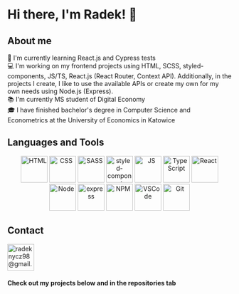# Hi there, I'm Radek! 👋

## About me
📓 I'm currently learning React.js and Cypress tests <br /> 
💻 I'm working on my frontend projects using HTML, SCSS, styled-components, JS/TS, React.js (React Router, Context API). Additionally, in the projects I create, I like to use the available APIs or create my own for my own needs using Node.js (Express). <br />
📚 I'm currently MS student of Digital Economy <br />
🎓 I have finished bachelor's degree in Computer Science and Econometrics at the University of Economics in Katowice <br />
## Languages and Tools
<p align="center">
<img src="https://upload.wikimedia.org/wikipedia/commons/thumb/6/61/HTML5_logo_and_wordmark.svg/150px-HTML5_logo_and_wordmark.svg.png" alt="HTML" height="60"/>
<img src="https://upload.wikimedia.org/wikipedia/commons/thumb/d/d5/CSS3_logo_and_wordmark.svg/180px-CSS3_logo_and_wordmark.svg.png" alt="CSS" height="60"/>
<img src="https://upload.wikimedia.org/wikipedia/commons/thumb/9/96/Sass_Logo_Color.svg/182px-Sass_Logo_Color.svg.png" alt="SASS" height="60"/>
<img src="https://raw.githubusercontent.com/styled-components/brand/master/styled-components.png" alt="styled-components" height="60"/>
<img src="https://upload.wikimedia.org/wikipedia/commons/thumb/9/99/Unofficial_JavaScript_logo_2.svg/360px-Unofficial_JavaScript_logo_2.svg.png" alt="JS" height="60"/>
<img src="https://titrias.com/files/2022/04/typescript.png" alt="TypeScript" height="60"/>
<img src="https://upload.wikimedia.org/wikipedia/commons/thumb/a/a7/React-icon.svg/360px-React-icon.svg.png" alt="React" height="60"/>
<img src="https://upload.wikimedia.org/wikipedia/commons/thumb/d/d9/Node.js_logo.svg/225px-Node.js_logo.svg.png" alt="Node" height="60"/>
<img src="https://upload.wikimedia.org/wikipedia/commons/6/64/Expressjs.png" alt="express" height="60"/>
<img src="https://upload.wikimedia.org/wikipedia/commons/thumb/d/db/Npm-logo.svg/225px-Npm-logo.svg.png" alt="NPM" height="60"/>
<img src="https://upload.wikimedia.org/wikipedia/commons/thumb/9/9a/Visual_Studio_Code_1.35_icon.svg/225px-Visual_Studio_Code_1.35_icon.svg.png" alt="VSCode" height="60"/>
<img src="https://avatars.githubusercontent.com/u/18133?s=200&v=4" alt="Git" height="60"/>
</p>
<h2> Contact </h2>
<a href="mailto:radeknycz98@gmail.com"><img src="https://cdn4.iconfinder.com/data/icons/aiga-symbol-signs/439/aiga_mail-512.png" alt="radeknycz98@gmail.com" height="60" /></a>
<h4>Check out my projects below and in the repositories tab</h4>
